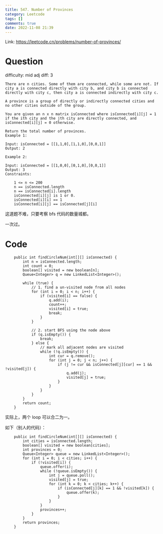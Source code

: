 ```yaml
---
title: 547. Number of Provinces
category: Leetcode
tags: []
comments: true
date: 2022-11-08 21:39
---
```




Link: https://leetcode.cn/problems/number-of-provinces/

# Question

difficulty: mid
adj diff: 3

    There are n cities. Some of them are connected, while some are not. If city a is connected directly with city b, and city b is connected directly with city c, then city a is connected indirectly with city c.

    A province is a group of directly or indirectly connected cities and no other cities outside of the group.

    You are given an n x n matrix isConnected where isConnected[i][j] = 1 if the ith city and the jth city are directly connected, and isConnected[i][j] = 0 otherwise.

    Return the total number of provinces.
    Example 1:

    Input: isConnected = [[1,1,0],[1,1,0],[0,0,1]]
    Output: 2

    Example 2:

    Input: isConnected = [[1,0,0],[0,1,0],[0,0,1]]
    Output: 3
    Constraints:

    	1 <= n <= 200
    	n == isConnected.length
    	n == isConnected[i].length
    	isConnected[i][j] is 1 or 0.
    	isConnected[i][i] == 1
    	isConnected[i][j] == isConnected[j][i]

这道题不难，只要考察 bfs 代码的数量城都。

一次过。

# Code

```
    public int findCircleNum(int[][] isConnected) {
        int n = isConnected.length;
        int count = 0;
        boolean[] visited = new boolean[n];
        Queue<Integer> q = new LinkedList<Integer>();

        while (true) {
            // 1. find a un-visited node from all nodes
            for (int i = 0; i < n; i++) {
                if (visited[i] == false) {
                    q.add(i);
                    count++;
                    visited[i] = true;
                    break;
                }
            }

            // 2. start BFS using the node above
            if (q.isEmpty()) {
                break;
            } else {
                // mark all adjacent nodes are visited
                while (!q.isEmpty()) {
                    int cur = q.remove();
                    for (int j = 0; j < n; j++) {
                        if (j != cur && isConnected[j][cur] == 1 && !visited[j]) {
                            q.add(j);
                            visited[j] = true;
                        }
                    }
                }
            }
        }
        return count;
    }
```

实际上，两个 loop 可以合二为一。

如下（别人的代码）：

```
    public int findCircleNum(int[][] isConnected) {
        int cities = isConnected.length;
        boolean[] visited = new boolean[cities];
        int provinces = 0;
        Queue<Integer> queue = new LinkedList<Integer>();
        for (int i = 0; i < cities; i++) {
            if (!visited[i]) {
                queue.offer(i);
                while (!queue.isEmpty()) {
                    int j = queue.poll();
                    visited[j] = true;
                    for (int k = 0; k < cities; k++) {
                        if (isConnected[j][k] == 1 && !visited[k]) {
                            queue.offer(k);
                        }
                    }
                }
                provinces++;
            }
        }
        return provinces;
    }
```
